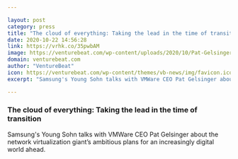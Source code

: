 ```yaml
---

layout: post
category: press
title: "The cloud of everything: Taking the lead in the time of transition"
date: 2020-10-22 14:56:28
link: https://vrhk.co/35pwbAM
image: https://venturebeat.com/wp-content/uploads/2020/10/Pat-Gelsinger_interview_selected.jpg?w=1200&strip=all
domain: venturebeat.com
author: "VentureBeat"
icon: https://venturebeat.com/wp-content/themes/vb-news/img/favicon.ico
excerpt: "Samsung's Young Sohn talks with VMWare CEO Pat Gelsinger about the network virtualization giant’s ambitious plans for an increasingly digital world ahead."

---
```


### The cloud of everything: Taking the lead in the time of transition

Samsung's Young Sohn talks with VMWare CEO Pat Gelsinger about the network virtualization giant’s ambitious plans for an increasingly digital world ahead.